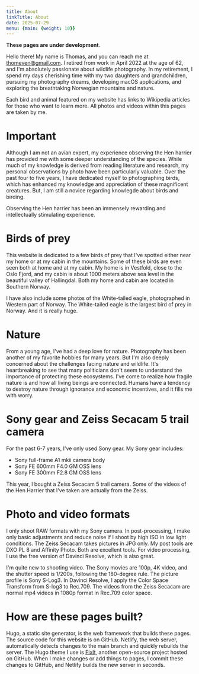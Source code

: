 ```yaml
---
title: About
linkTitle: About
date: 2025-07-29
menu: {main: {weight: 10}}
---
```


**These pages are under development**.

Hello there! My name is Thomas, and you can reach me at thomeven@gmail.com. I retired from work in April 2022 at the age of 62, and I'm absolutely passionate about wildlife photography. In my retirement, I spend my days cherishing time with my two daughters and grandchildren, pursuing my photography dreams, developing macOS applications, and exploring the breathtaking Norwegian mountains and nature.

Each bird and animal featured on my website has links to Wikipedia articles for those who want to learn more. All photos and videos within this pages are taken by me.

# Important

Although I am not an avian expert, my experience observing the Hen harrier has provided me with some deeper understanding of the species. While much of my knowledge is derived from reading literature and research, my personal observations by photo have been particularly valuable. Over the past four to five years, I have dedicated myself to photographing birds, which has enhanced my knowledge and appreciation of these magnificent creatures. But, I am still a novice regarding knowlegde about birds and birding.

Observing the Hen harrier has been an immensely rewarding and intellectually stimulating experience.

# Birds of prey

This website is dedicated to a few birds of prey that I've spotted either near my home or at my cabin in the mountains. Some of these birds are even seen both at home and at my cabin. My home is in Vestfold, close to the Oslo Fjord, and my cabin is about 1000 meters above sea level in the beautiful valley of Hallingdal. Both my home and cabin are located in Southern Norway.

I have also include some photos of the White-tailed eagle, photographed in Western part of Norway. The White-tailed eagle is the largest bird of prey in Norway. And it is really huge.

# Nature

From a young age, I've had a deep love for nature. Photography has been another of my favorite hobbies for many years. But I'm also deeply concerned about the challenges facing nature and wildlife. It's heartbreaking to see that many politicians don't seem to understand the importance of protecting these ecosystems. I've come to realize how fragile nature is and how all living beings are connected. Humans have a tendency to destroy nature through ignorance and economic incentives, and it fills me with worry.

# Sony gear and Zeiss Secacam 5 trail camera

For the past 6-7 years, I've only used Sony gear. My Sony gear includes:

- Sony full-frame A1 mkii camera body
- Sony FE 600mm F4.0 GM OSS lens
- Sony FE 300mm F2.8 GM OSS lens

This year, I bought a Zeiss Secacam 5 trail camera. Some of the videos of the Hen Harrier that I've taken are actually from the Zeiss.

# Photo and video formats

I only shoot RAW formats with my Sony camera. In post-processing, I make only basic adjustments and reduce noise if I shoot by high ISO in low light conditions. The Zeiss Secacam takes pictures in JPG only. My post tools are DXO PL 8 and Affinity Photo. Both are excellent tools. For video processing, I use the free version of Davinci Resolve, which is also great.

I'm quite new to shooting video. The Sony movies are 100p, 4K video, and the shutter speed is 1/200s, following the 180-degree rule. The picture profile is Sony S-Log3. In Davinci Resolve, I apply the Color Space Transform from S-log3 to Rec.709. The videos from the Zeiss Secacam are normal mp4 videos in 1080p format in Rec.709 color space.

# How are these pages built?

Hugo, a static site generator, is the web framework that builds these pages. The source code for this website is on GitHub. Netlify, the web server, automatically detects changes to the main branch and quickly rebuilds the server. The Hugo theme I use is [FixIt](https://github.com/hugo-fixit/FixIt), another open-source project hosted on GitHub. When I make changes or add things to pages, I commit these changes to GitHub, and Netlify builds the new server in seconds.
